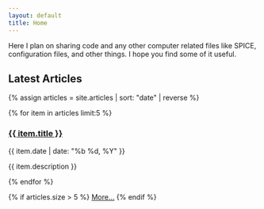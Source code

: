 ```yaml
---
layout: default
title: Home
---
```


<p>
Here I plan on sharing code and any other computer related files like SPICE,
configuration files, and other things. I hope you find some of it useful.
</p>

<section class="section-listing">
  <h2>Latest Articles</h2>

  {% assign articles = site.articles | sort: "date" | reverse %}
  
  {% for item in articles limit:5 %}
    <article>
      <h3><a href="{{ item.url }}">{{ item.title }}</a></h3>
      <time datetime="{{ item.date }}">{{ item.date | date: "%b %d, %Y" }}</time>
      <p>{{ item.description }}</p>
    </article>
  {% endfor %}
  
  {% if articles.size > 5 %}
    <a href="/articles">More&hellip;</a>
  {% endif %}
</section>
